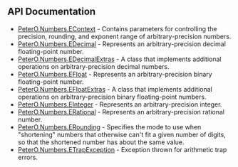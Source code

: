 ## API Documentation

 * [PeterO.Numbers.EContext](PeterO.Numbers.EContext.md) - Contains parameters for controlling the precision, rounding, and exponent       range of arbitrary-precision numbers.
 * [PeterO.Numbers.EDecimal](PeterO.Numbers.EDecimal.md) - Represents an arbitrary-precision decimal floating-point number.
 * [PeterO.Numbers.EDecimalExtras](PeterO.Numbers.EDecimalExtras.md) - A class that implements additional operations on arbitrary-precision       decimal numbers.
 * [PeterO.Numbers.EFloat](PeterO.Numbers.EFloat.md) - Represents an arbitrary-precision binary floating-point number.
 * [PeterO.Numbers.EFloatExtras](PeterO.Numbers.EFloatExtras.md) - A class that implements additional operations on arbitrary-precision       binary floating-point numbers.
 * [PeterO.Numbers.EInteger](PeterO.Numbers.EInteger.md) - Represents an arbitrary-precision integer.
 * [PeterO.Numbers.ERational](PeterO.Numbers.ERational.md) - Represents an arbitrary-precision rational number.
 * [PeterO.Numbers.ERounding](PeterO.Numbers.ERounding.md) - Specifies the mode to use when "shortening" numbers that otherwise can't       fit a given number of digits, so that the shortened number has about the       same value.
 * [PeterO.Numbers.ETrapException](PeterO.Numbers.ETrapException.md) - Exception thrown for arithmetic trap errors.
